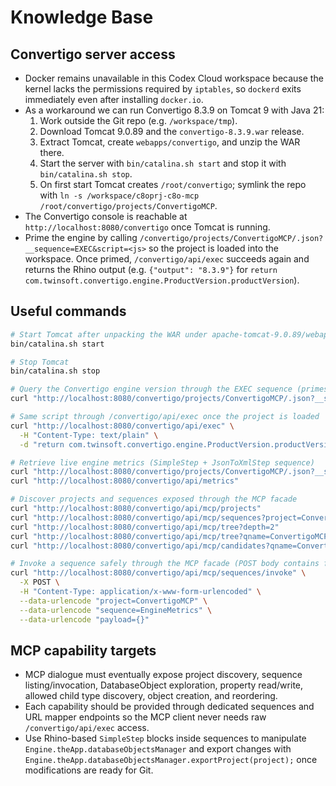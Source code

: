 # Knowledge Base

## Convertigo server access
- Docker remains unavailable in this Codex Cloud workspace because the kernel lacks the permissions required by `iptables`, so `dockerd` exits immediately even after installing `docker.io`.
- As a workaround we can run Convertigo 8.3.9 on Tomcat 9 with Java 21:
  1. Work outside the Git repo (e.g. `/workspace/tmp`).
  2. Download Tomcat 9.0.89 and the `convertigo-8.3.9.war` release.
  3. Extract Tomcat, create `webapps/convertigo`, and unzip the WAR there.
  4. Start the server with `bin/catalina.sh start` and stop it with `bin/catalina.sh stop`.
  5. On first start Tomcat creates `/root/convertigo`; symlink the repo with `ln -s /workspace/c8oprj-c8o-mcp /root/convertigo/projects/ConvertigoMCP`.
- The Convertigo console is reachable at `http://localhost:8080/convertigo` once Tomcat is running.
- Prime the engine by calling `/convertigo/projects/ConvertigoMCP/.json?__sequence=EXEC&script=<js>` so the project is loaded into the workspace. Once primed, `/convertigo/api/exec` succeeds again and returns the Rhino output (e.g. `{"output": "8.3.9"}` for `return com.twinsoft.convertigo.engine.ProductVersion.productVersion`).

## Useful commands
```sh
# Start Tomcat after unpacking the WAR under apache-tomcat-9.0.89/webapps/convertigo
bin/catalina.sh start

# Stop Tomcat
bin/catalina.sh stop

# Query the Convertigo engine version through the EXEC sequence (primes the project)
curl "http://localhost:8080/convertigo/projects/ConvertigoMCP/.json?__sequence=EXEC&script=return%20com.twinsoft.convertigo.engine.ProductVersion.productVersion"

# Same script through /convertigo/api/exec once the project is loaded
curl "http://localhost:8080/convertigo/api/exec" \
  -H "Content-Type: text/plain" \
  -d "return com.twinsoft.convertigo.engine.ProductVersion.productVersion"

# Retrieve live engine metrics (SimpleStep + JsonToXmlStep sequence)
curl "http://localhost:8080/convertigo/projects/ConvertigoMCP/.json?__sequence=EngineMetrics"
curl "http://localhost:8080/convertigo/api/metrics"

# Discover projects and sequences exposed through the MCP facade
curl "http://localhost:8080/convertigo/api/mcp/projects"
curl "http://localhost:8080/convertigo/api/mcp/sequences?project=ConvertigoMCP"
curl "http://localhost:8080/convertigo/api/mcp/tree?depth=2"
curl "http://localhost:8080/convertigo/api/mcp/tree?qname=ConvertigoMCP&depth=1"
curl "http://localhost:8080/convertigo/api/mcp/candidates?qname=ConvertigoMCP&folder=st"

# Invoke a sequence safely through the MCP facade (POST body contains form data or JSON payload parameter)
curl "http://localhost:8080/convertigo/api/mcp/sequences/invoke" \
  -X POST \
  -H "Content-Type: application/x-www-form-urlencoded" \
  --data-urlencode "project=ConvertigoMCP" \
  --data-urlencode "sequence=EngineMetrics" \
  --data-urlencode "payload={}" 

```

## MCP capability targets
- MCP dialogue must eventually expose project discovery, sequence listing/invocation, DatabaseObject exploration, property read/write, allowed child type discovery, object creation, and reordering.
- Each capability should be provided through dedicated sequences and URL mapper endpoints so the MCP client never needs raw `/convertigo/api/exec` access.
- Use Rhino-based `SimpleStep` blocks inside sequences to manipulate `Engine.theApp.databaseObjectsManager` and export changes with `Engine.theApp.databaseObjectsManager.exportProject(project);` once modifications are ready for Git.
